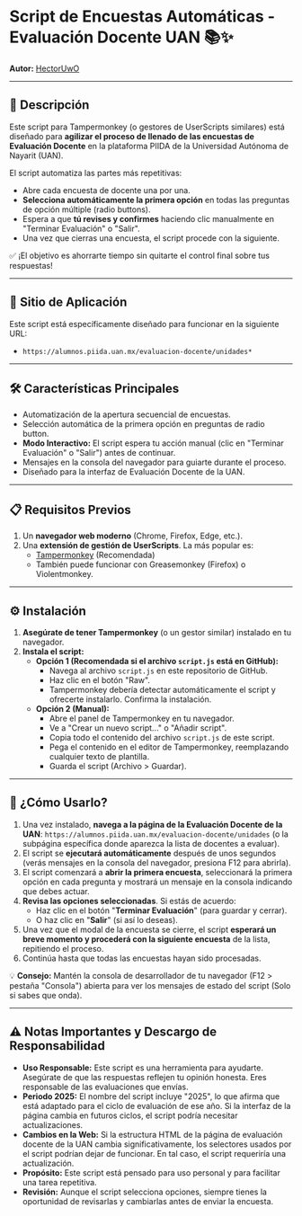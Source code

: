 # Script de Encuestas Automáticas - Evaluación Docente UAN 📚✨

**Autor:** [HectorUwO](https://github.com/HectorUwO)

---

## 🚀 Descripción

Este script para Tampermonkey (o gestores de UserScripts similares) está diseñado para **agilizar el proceso de llenado de las encuestas de Evaluación Docente** en la plataforma PIIDA de la Universidad Autónoma de Nayarit (UAN).

El script automatiza las partes más repetitivas:
* Abre cada encuesta de docente una por una.
* **Selecciona automáticamente la primera opción** en todas las preguntas de opción múltiple (radio buttons).
* Espera a que **tú revises y confirmes** haciendo clic manualmente en "Terminar Evaluación" o "Salir".
* Una vez que cierras una encuesta, el script procede con la siguiente.

✅ ¡El objetivo es ahorrarte tiempo sin quitarte el control final sobre tus respuestas!

---

## 🎯 Sitio de Aplicación

Este script está específicamente diseñado para funcionar en la siguiente URL:

* `https://alumnos.piida.uan.mx/evaluacion-docente/unidades*`

---

## 🛠️ Características Principales

* Automatización de la apertura secuencial de encuestas.
* Selección automática de la primera opción en preguntas de radio button.
* **Modo Interactivo:** El script espera tu acción manual (clic en "Terminar Evaluación" o "Salir") antes de continuar.
* Mensajes en la consola del navegador para guiarte durante el proceso.
* Diseñado para la interfaz de Evaluación Docente de la UAN.

---

## 📋 Requisitos Previos

1.  Un **navegador web moderno** (Chrome, Firefox, Edge, etc.).
2.  Una **extensión de gestión de UserScripts**. La más popular es:
    * [Tampermonkey](https://www.tampermonkey.net/) (Recomendada)
    * También puede funcionar con Greasemonkey (Firefox) o Violentmonkey.

---

## ⚙️ Instalación

1.  **Asegúrate de tener Tampermonkey** (o un gestor similar) instalado en tu navegador.
2.  **Instala el script:**
    * **Opción 1 (Recomendada si el archivo `script.js` está en GitHub):**
        * Navega al archivo `script.js` en este repositorio de GitHub.
        * Haz clic en el botón "Raw".
        * Tampermonkey debería detectar automáticamente el script y ofrecerte instalarlo. Confirma la instalación.
    * **Opción 2 (Manual):**
        * Abre el panel de Tampermonkey en tu navegador.
        * Ve a "Crear un nuevo script..." o "Añadir script".
        * Copia todo el contenido del archivo `script.js` de este script.
        * Pega el contenido en el editor de Tampermonkey, reemplazando cualquier texto de plantilla.
        * Guarda el script (Archivo > Guardar).

---

## 📖 ¿Cómo Usarlo?

1.  Una vez instalado, **navega a la página de la Evaluación Docente de la UAN**:
    `https://alumnos.piida.uan.mx/evaluacion-docente/unidades` (o la subpágina específica donde aparezca la lista de docentes a evaluar).
2.  El script se **ejecutará automáticamente** después de unos segundos (verás mensajes en la consola del navegador, presiona F12 para abrirla).
3.  El script comenzará a **abrir la primera encuesta**, seleccionará la primera opción en cada pregunta y mostrará un mensaje en la consola indicando que debes actuar.
4.  **Revisa las opciones seleccionadas**. Si estás de acuerdo:
    * Haz clic en el botón "**Terminar Evaluación**" (para guardar y cerrar).
    * O haz clic en "**Salir**" (si así lo deseas).
5.  Una vez que el modal de la encuesta se cierre, el script **esperará un breve momento y procederá con la siguiente encuesta** de la lista, repitiendo el proceso.
6.  Continúa hasta que todas las encuestas hayan sido procesadas.

💡 **Consejo:** Mantén la consola de desarrollador de tu navegador (F12 > pestaña "Consola") abierta para ver los mensajes de estado del script (Solo si sabes que onda).

---

## ⚠️ Notas Importantes y Descargo de Responsabilidad

* **Uso Responsable:** Este script es una herramienta para ayudarte. Asegúrate de que las respuestas reflejen tu opinión honesta. Eres responsable de las evaluaciones que envías.
* **Periodo 2025:** El nombre del script incluye "2025", lo que afirma que está adaptado para el ciclo de evaluación de ese año. Si la interfaz de la página cambia en futuros ciclos, el script podría necesitar actualizaciones.
* **Cambios en la Web:** Si la estructura HTML de la página de evaluación docente de la UAN cambia significativamente, los selectores usados por el script podrían dejar de funcionar. En tal caso, el script requeriría una actualización.
* **Propósito:** Este script está pensado para uso personal y para facilitar una tarea repetitiva.
* **Revisión:** Aunque el script selecciona opciones, siempre tienes la oportunidad de revisarlas y cambiarlas antes de enviar la encuesta.

